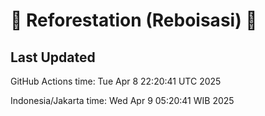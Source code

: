 
# 🌳 Reforestation (Reboisasi) 🌲

## Last Updated

GitHub Actions time: Tue Apr  8 22:20:41 UTC 2025

Indonesia/Jakarta time: Wed Apr  9 05:20:41 WIB 2025
